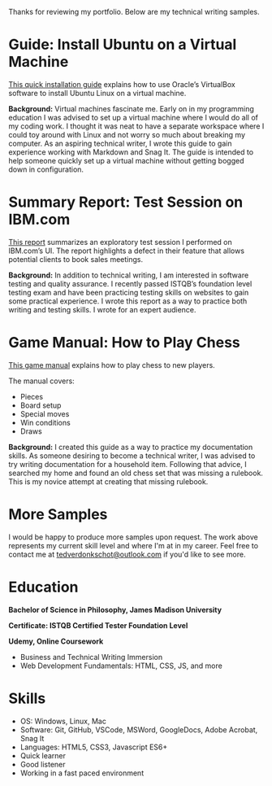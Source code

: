 Thanks for reviewing my portfolio. Below are my technical writing samples.

# Guide: Install Ubuntu on a Virtual Machine

[This quick installation guide](https://github.com/Ted-V/portfolio/blob/main/resources/Ubuntu%20VM%20Guide/ubuntu_vm_installation_guide.md) explains how to use Oracle’s VirtualBox software to install Ubuntu Linux on a virtual machine. 

**Background:** Virtual machines fascinate me. Early on in my programming education I was advised to set up a virtual machine where I would do all of my coding work. I thought it was neat to have a separate workspace where I could toy around with Linux and not worry so much about breaking my computer. As an aspiring technical writer, I wrote this guide to gain experience working with Markdown and Snag It. The guide is intended to help someone quickly set up a virtual machine without getting bogged down in configuration.

# Summary Report: Test Session on IBM.com

[This report](resources/ibm_exploratory_test_summary.pdf) summarizes an exploratory test session I performed on IBM.com’s UI. The report highlights a defect in their feature that allows potential clients to book sales meetings.

**Background:** In addition to technical writing, I am interested in software testing and quality assurance. I recently passed ISTQB’s foundation level testing exam and have been practicing testing skills on websites to gain some practical experience. I wrote this report as a way to practice both writing and testing skills. I wrote for an expert audience.

# Game Manual: How to Play Chess

[This game manual](resources/chess_manual.pdf) explains how to play chess to new players. 

The manual covers:
- Pieces
- Board setup
- Special moves
- Win conditions
- Draws

**Background:** I created this guide as a way to practice my documentation skills. As someone desiring to become a technical writer, I was advised to try writing documentation for a household item. Following that advice, I searched my home and found an old chess set that was missing a rulebook. This is my novice attempt at creating that missing rulebook. 

# More Samples
I would be happy to produce more samples upon request. The work above represents my current skill level and where I'm at in my career. Feel free to contact me at tedverdonkschot@outlook.com if you'd like to see more.

# Education
**Bachelor of Science in Philosophy, James Madison University**

**Certificate: ISTQB Certified Tester Foundation Level**

**Udemy, Online Coursework** 
- Business and Technical Writing Immersion
- Web Development Fundamentals: HTML, CSS, JS, and more

# Skills
- OS: Windows, Linux, Mac
- Software: Git, GitHub, VSCode, MSWord, GoogleDocs, Adobe Acrobat, Snag It
- Languages: HTML5, CSS3, Javascript ES6+
- Quick learner
- Good listener
- Working in a fast paced environment
